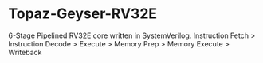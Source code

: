 # Topaz-Geyser-RV32E
6-Stage Pipelined RV32E core written in SystemVerilog.
Instruction Fetch > Instruction Decode > Execute > Memory Prep > Memory Execute > Writeback
